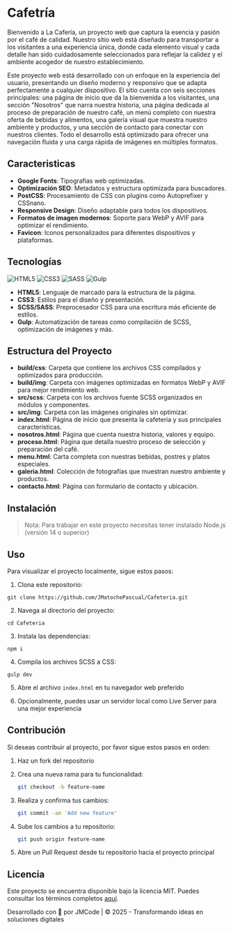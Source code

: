 # Cafetría

Bienvenido a La Cafería, un proyecto web que captura la esencia y pasión por el café de calidad. Nuestro sitio web está diseñado para transportar a los visitantes a una experiencia única, donde cada elemento visual y cada detalle han sido cuidadosamente seleccionados para reflejar la calidez y el ambiente acogedor de nuestro establecimiento.

Este proyecto web está desarrollado con un enfoque en la experiencia del usuario, presentando un diseño moderno y responsivo que se adapta perfectamente a cualquier dispositivo. El sitio cuenta con seis secciones principales: una página de inicio que da la bienvenida a los visitantes, una sección "Nosotros" que narra nuestra historia, una página dedicada al proceso de preparación de nuestro café, un menú completo con nuestra oferta de bebidas y alimentos, una galería visual que muestra nuestro ambiente y productos, y una sección de contacto para conectar con nuestros clientes. Todo el desarrollo está optimizado para ofrecer una navegación fluida y una carga rápida de imágenes en múltiples formatos.

## Caracteristicas

- **Google Fonts**: Tipografías web optimizadas.
- **Optimización SEO**: Metadatos y estructura optimizada para buscadores.
- **PostCSS**: Procesamiento de CSS con plugins como Autoprefixer y CSSnano.
- **Responsive Design**: Diseño adaptable para todos los dispositivos.
- **Formatos de imagen modernos**: Soporte para WebP y AVIF para optimizar el rendimiento.
- **Favicon**: Iconos personalizados para diferentes dispositivos y plataformas.

## Tecnologías

![HTML5](https://img.shields.io/badge/html5-%23E34F26.svg?style=for-the-badge&logo=html5&logoColor=white)
![CSS3](https://img.shields.io/badge/css3-%231572B6.svg?style=for-the-badge&logo=css3&logoColor=white)
![SASS](https://img.shields.io/badge/SASS-hotpink.svg?style=for-the-badge&logo=SASS&logoColor=white)
![Gulp](https://img.shields.io/badge/GULP-%23CF4647.svg?style=for-the-badge&logo=gulp&logoColor=white)

- **HTML5**: Lenguaje de marcado para la estructura de la página.
- **CSS3**: Estilos para el diseño y presentación.
- **SCSS/SASS**: Preprocesador CSS para una escritura más eficiente de estilos.
- **Gulp**: Automatización de tareas como compilación de SCSS, optimización de imágenes y más.

## Estructura del Proyecto

- **build/css**: Carpeta que contiene los archivos CSS compilados y optimizados para producción.
- **build/img**: Carpeta con imágenes optimizadas en formatos WebP y AVIF para mejor rendimiento web.
- **src/scss**: Carpeta con los archivos fuente SCSS organizados en módulos y componentes.
- **src/img**: Carpeta con las imágenes originales sin optimizar.
- **index.html**: Página de inicio que presenta la cafetería y sus principales características.
- **nosotros.html**: Página que cuenta nuestra historia, valores y equipo.
- **proceso.html**: Página que detalla nuestro proceso de selección y preparación del café.
- **menu.html**: Carta completa con nuestras bebidas, postres y platos especiales.
- **galeria.html**: Colección de fotografías que muestran nuestro ambiente y productos.
- **contacto.html**: Página con formulario de contacto y ubicación.

## Instalación

> Nota: Para trabajar en este proyecto necesitas tener instalado
> Node.js (versión 14 o superior)

## Uso

Para visualizar el proyecto localmente, sigue estos pasos:

1. Clona este repositorio:

```
git clone https://github.com/JMatochePascual/Cafeteria.git
```

2. Navega al directorio del proyecto:

```
cd Cafeteria
```

3. Instala las dependencias:

```
npm i
```

4. Compila los archivos SCSS a CSS:

```
gulp dev
```

5. Abre el archivo `index.html` en tu navegador web preferido

6. Opcionalmente, puedes usar un servidor local como Live Server para una mejor experiencia

## Contribución

Si deseas contribuir al proyecto, por favor sigue estos pasos en orden:

1. Haz un fork del repositorio

2. Crea una nueva rama para tu funcionalidad:
   ```bash
   git checkout -b feature-name
   ```
3. Realiza y confirma tus cambios:
   ```bash
   git commit -am 'Add new feature'
   ```
4. Sube los cambios a tu repositorio:
   ```bash
   git push origin feature-name
   ```
5. Abre un Pull Request desde tu repositorio hacia el proyecto principal

## Licencia

Este proyecto se encuentra disponible bajo la licencia MIT. Puedes consultar los términos completos [aquí](https://opensource.org/licenses/MIT).

Desarrollado con 💚 por JMCode | © 2025 - Transformando ideas en soluciones digitales
